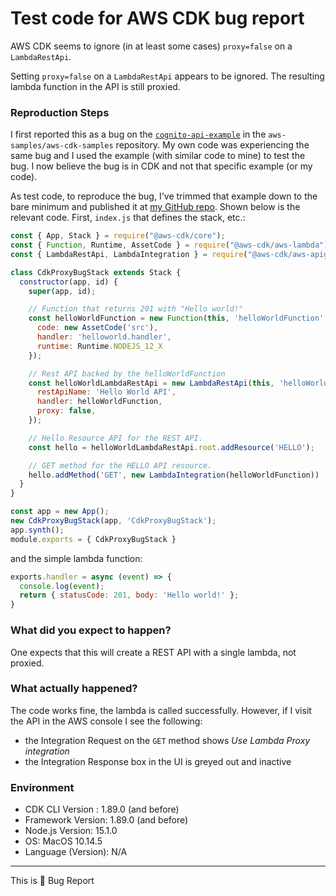 # Test code for AWS CDK bug report

AWS CDK seems to ignore (in at least some cases) `proxy=false` on a `LambdaRestApi`.

Setting `proxy=false` on a `LambdaRestApi` appears to be ignored. The resulting lambda function in the API is still proxied.



### Reproduction Steps

I first reported this as a bug on the [`cognito-api-example`](https://github.com/aws-samples/aws-cdk-examples/issues/385) in the `aws-samples/aws-cdk-samples` repository. My own code was experiencing the same bug and I used the example (with similar code to mine) to test the bug. I now believe the bug is in CDK and not that specific example (or my code).

As test code, to reproduce the bug, I've trimmed that example down to the bare minimum and published it at [my GitHub repo](https://github.com/losalamosal/cdk-proxy-bug). Shown below is the relevant code. First, `index.js` that defines the stack, etc.:
```javascript
const { App, Stack } = require("@aws-cdk/core");
const { Function, Runtime, AssetCode } = require("@aws-cdk/aws-lambda");
const { LambdaRestApi, LambdaIntegration } = require("@aws-cdk/aws-apigateway");

class CdkProxyBugStack extends Stack {
  constructor(app, id) {
    super(app, id);

    // Function that returns 201 with "Hello world!"
    const helloWorldFunction = new Function(this, 'helloWorldFunction', {
      code: new AssetCode('src'),
      handler: 'helloworld.handler',
      runtime: Runtime.NODEJS_12_X
    });

    // Rest API backed by the helloWorldFunction
    const helloWorldLambdaRestApi = new LambdaRestApi(this, 'helloWorldLambdaRestApi', {
      restApiName: 'Hello World API',
      handler: helloWorldFunction,
      proxy: false,
    });

    // Hello Resource API for the REST API. 
    const hello = helloWorldLambdaRestApi.root.addResource('HELLO');

    // GET method for the HELLO API resource.
    hello.addMethod('GET', new LambdaIntegration(helloWorldFunction))
  }
}

const app = new App();
new CdkProxyBugStack(app, 'CdkProxyBugStack');
app.synth();
module.exports = { CdkProxyBugStack }
```
and the simple lambda function:
```javascript
exports.handler = async (event) => {
  console.log(event);
  return { statusCode: 201, body: 'Hello world!' };
}
```

### What did you expect to happen?

One expects that this will create a REST API with a single lambda, not proxied.


### What actually happened?

The code works fine, the lambda is called successfully. However, if I visit the API in the AWS console I see the following:
- the Integration Request on the `GET` method shows *Use Lambda Proxy integration*
- the Integration Response box in the UI is greyed out and inactive

### Environment

  - CDK CLI Version  : 1.89.0 (and before)
  - Framework Version: 1.89.0 (and before)
  - Node.js Version: 15.1.0
  - OS: MacOS 10.14.5
  - Language (Version): N/A

--- 

This is :bug: Bug Report
